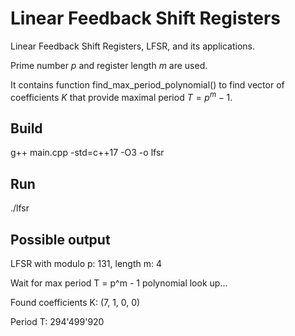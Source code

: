 # Linear Feedback Shift Registers
Linear Feedback Shift Registers, LFSR, and its applications.

Prime number $p$ and register length $m$ are used.

It contains function find_max_period_polynomial() to find vector of coefficients $K$ that provide maximal period $T = p^m - 1$.
## Build
g++ main.cpp -std=c++17 -O3 -o lfsr
## Run
./lfsr
## Possible output
LFSR with modulo p: 131, length m: 4

Wait for max period T = p^m - 1 polynomial look up...

Found coefficients K: (7, 1, 0, 0)

Period T: 294'499'920
